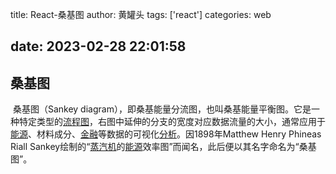 title: React-桑基图
author: 黄罐头
tags: ['react']
categories: web

date: 2023-02-28 22:01:58
---

## 桑基图

​	桑基图（Sankey diagram），即桑基能量分流图，也叫桑基能量平衡图。它是一种特定类型的[流程图](https://baike.baidu.com/item/流程图/206961?fromModule=lemma_inlink)，右图中延伸的分支的宽度对应数据流量的大小，通常应用于[能源](https://baike.baidu.com/item/能源/23358?fromModule=lemma_inlink)、材料成分、[金融](https://baike.baidu.com/item/金融/860?fromModule=lemma_inlink)等数据的可视化[分析](https://baike.baidu.com/item/分析/4327108?fromModule=lemma_inlink)。因1898年Matthew Henry Phineas Riall Sankey绘制的“[蒸汽机](https://baike.baidu.com/item/蒸汽机/367409?fromModule=lemma_inlink)的[能源](https://baike.baidu.com/item/能源/23358?fromModule=lemma_inlink)效率图”而闻名，此后便以其名字命名为“桑基图”。

